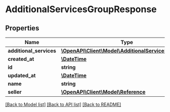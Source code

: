 # AdditionalServicesGroupResponse

## Properties
Name | Type | Description | Notes
------------ | ------------- | ------------- | -------------
**additional_services** | [**\OpenAPI\Client\Model\AdditionalServiceResponse[]**](AdditionalServiceResponse.md) |  | [optional] 
**created_at** | [**\DateTime**](\DateTime.md) |  | [optional] 
**id** | **string** |  | [optional] 
**updated_at** | [**\DateTime**](\DateTime.md) |  | [optional] 
**name** | **string** |  | [optional] 
**seller** | [**\OpenAPI\Client\Model\Reference**](Reference.md) |  | [optional] 

[[Back to Model list]](../README.md#documentation-for-models) [[Back to API list]](../README.md#documentation-for-api-endpoints) [[Back to README]](../README.md)



